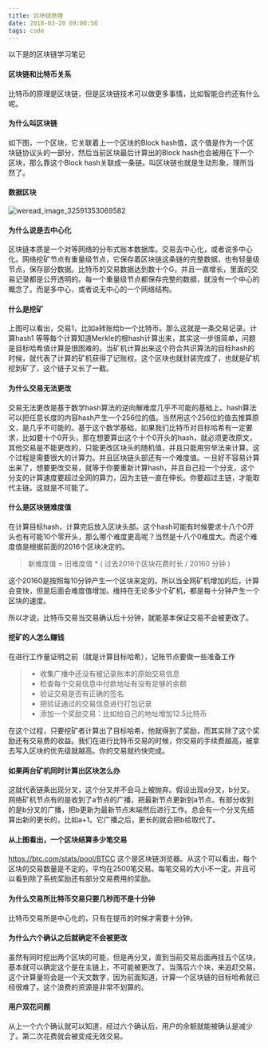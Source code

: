 ```yaml
---
title: 区块链原理
date: 2018-03-20 09:00:58
tags: code
---
```


以下是的区块链学习笔记

#### 区块链和比特币关系

比特币的原理是区块链，但是区块链技术可以做更多事情，比如智能合约还有什么呢。

#### 为什么叫区块链

如下图，一个区块，它关联着上一个区块的Block hash值，这个值是作为一个区块链协议头的一部分，然后当前区块最后计算出的Block hash也会被用在下一个区块，那么靠这个Block hash关联成一条链。叫区块链也就是生动形象，理所当然了。

#### 数据区块

![weread_image_32591353069582](http://wx1.sinaimg.cn/mw690/c1b251b3ly1fo0pwh8bg8j20ko0eytan.jpg)



#### 为什么说是去中心化

区块链本质是一个对等网络的分布式账本数据库。交易去中心化，或者说多中心化。网络挖矿节点有重量级节点，它保存着区块链这条链的完整数据，也有轻量级节点，保存部分数据。比特币的交易数据达到数十个G，并且一直增长，里面的交易记录都是公开透明的。每一个重量级节点都保存完整的数据，就没有一个中心的概念了。而是多中心，或者说无中心的一个网络结构。

#### 什么是挖矿

上图可以看出，交易1，比如a转账给b一个比特币。那么这就是一条交易记录。计算hash1 等等每个计算知道Merkle的根hash计算出来，其实这一步很简单，问题是目标哈希值计算是很困难的。当矿机计算出来这个符合共识算法的目标hash的时候，就代表了计算的矿机获得了记账权。这个区块也就封装完成了，也就是矿机挖到矿了，这个链子又长了一截。

#### 为什么交易无法更改

交易无法更改是基于数学hash算法的逆向解难度几乎不可能的基础上。hash算法可以把任意长度的内容hash产生一个256位的值。当然用这个256位的值去推算原文，是几乎不可能的。基于这个数学基础，如果我们比特币对目标哈希有一定要求，比如要十个0开头，那在想要算出这个十个0开头的hash，就必须更改原文，其他交易是不能更改的，只能更改区块头的随机值，并且只能用穷举法来计算。这个过程是需要很大的计算力。并且区块链头部还有一个难度值。一旦好不容易计算出来了，想要更改交易，就等于你要重新计算hash，并且自己拉一个分支，这个分支的计算速度要超过全网的算力，因为主链一直在伸长。你要超过主链，才能取代主链。这就是不可能了。

#### 什么是区块链难度值

在计算目标hash，计算完后放入区块头部。这个hash可能有时候要求十八个0开头也有可能10个零开头，那么哪个难度更高呢？当然是十八个0难度大。而这个难度值是根据前面的2016个区块决定的。

> 新难度值 = 旧难度值 * ( 过去2016个区块花费时长 / 20160 分钟 )

这个20160是按照每10分钟产生一个区块来定的。所以当全网矿机增加的后，计算会变快，但是后面会难度值增加。维持在无论多少个矿机，都是每十分钟产生一个区块的速度。

所以才说，比特币交易当交易确认后十分钟，就能基本保证交易不会被更改了。

#### 挖矿的人怎么赚钱

在进行工作量证明之前（就是计算目标哈希），记账节点要做一些准备工作

> - 收集广播中还没有被记录账本的原始交易信息
> - 检查每个交易信息中付款地址有没有足够的余额
> - 验证交易是否有正确的签名
> - 把验证通过的交易信息进行打包记录
> - 添加一个奖励交易：比如给自己的地址增加12.5比特币 

在这个过程，只要挖矿者计算出了目标哈希，他就得到了奖励，而其实除了这个奖励还有交易费的收益。我们在进行比特币交易的时候，你交易的手续费越高，被拿去写入区块的优先级就越高。你的交易就约快完成。

#### 如果两台矿机同时计算出区块怎么办

这就代表链条出现分叉，这个分叉并不会马上被抛弃。假设出现a分叉，b分叉。网络矿机节点有的是收到了a节点的广播，把最新节点更新到a节点。有部分收到的是b分叉的广播，把b更新为最新节点末端然后进行工作。总会有一个分叉先结算出新的更长的，比如a+1。它广播之后，更长的就会把b给取代了。

#### 从上图看出，一个区块结算多少笔交易

https://btc.com/stats/pool/BTCC 这个是区块链浏览器。从这个可以看出，每个区块的交易数量是不定的，平均在2500笔交易。每笔交易的大小不一定。并且可以看到除了系统奖励还有部分交易费用的奖励。

#### 为什么交易所比特币交易只要几秒而不是十分钟

比特币交易所是中心化的，只有在提币的时候才需要十分钟。



#### 为什么六个确认之后就确定不会被更改

虽然有同时挖出两个区块的可能，但是再分叉，直到当前交易后面再挂五个区块，基本就可以确定这个是在主链上，不可能被更改了。当落后六个块，来追赶交易，这个计算量将会是一个天文数字，因为前面知道，计算一个区块链的目标哈希就已经很难了。这个浪费的资源是非常不划算的。

#### 用户双花问题

从上一个六个确认就可以知道，经过六个确认后，用户的余额就能被确认是减少了。第二次花费就会被变成无效交易。














